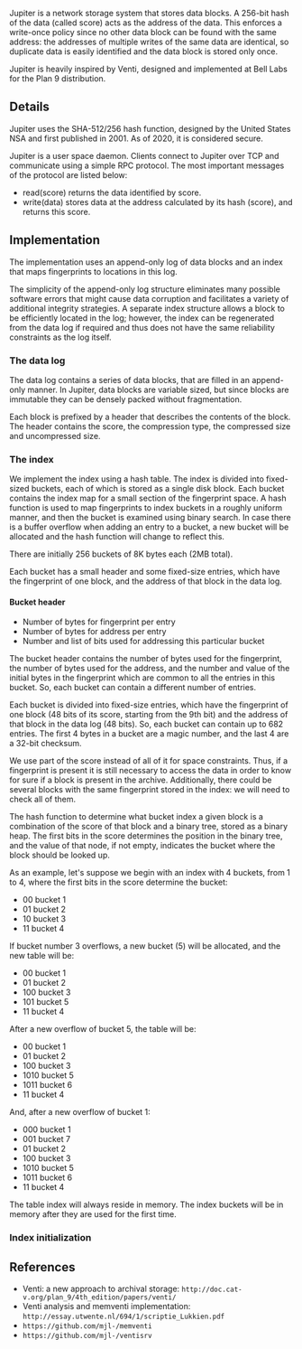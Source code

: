 Jupiter is a network storage system that stores data blocks.  A 256-bit
hash of the data (called score) acts as the address of the data.
This enforces a write-once policy since no other data block can be
found with the same address: the addresses of multiple writes of the
same data are identical, so duplicate data is easily identified and
the data block is stored only once.

Jupiter is heavily inspired by Venti, designed and implemented at Bell
Labs for the Plan 9 distribution.

Details
-------

Jupiter uses the SHA-512/256 hash function, designed by the United
States NSA and first published in 2001.  As of 2020, it is considered
secure.

Jupiter is a user space daemon.  Clients connect to Jupiter over TCP and
communicate using a simple RPC protocol.  The most important messages of
the protocol are listed below:

+ read(score) returns the data identified by score.
+ write(data) stores data at the address calculated by its hash (score),
  and returns this score.

Implementation
--------------

The implementation uses an append-only log of data blocks and an index
that maps fingerprints to locations in this log.

The simplicity of the append-only log structure eliminates many possible
software errors that might cause data corruption and facilitates a
variety of additional integrity strategies. A separate index structure
allows a block to be efficiently located in the log; however, the index
can be regenerated from the data log if required and thus does not have
the same reliability constraints as the log itself.

### The data log

The data log contains a series of data blocks, that are filled in an
append-only manner. In Jupiter, data blocks are variable sized, but
since blocks are immutable they can be densely packed without
fragmentation.

Each block is prefixed by a header that describes the contents of the
block.  The header contains the score, the compression type, the
compressed size and uncompressed size.

### The index

We implement the index using a hash table.  The index is divided into
fixed-sized buckets, each of which is stored as a single disk block.
Each bucket contains the index map for a small section of the
fingerprint space.  A hash function is used to map fingerprints to index
buckets in a roughly uniform manner, and then the bucket is examined
using binary search. In case there is a buffer overflow when adding an
entry to a bucket, a new bucket will be allocated and the hash function
will change to reflect this.

There are initially 256 buckets of 8K bytes each (2MB total).

Each bucket has a small header and some fixed-size entries, which have
the fingerprint of one block, and the address of that block in the data
log.

#### Bucket header

- Number of bytes for fingerprint per entry
- Number of bytes for address per entry
- Number and list of bits used for addressing this particular bucket

The bucket header contains the number of bytes used for the fingerprint,
the number of bytes used for the address, and the number and value of
the initial bytes in the fingerprint which are common to all the entries
in this bucket.  So, each bucket can contain a different number of
entries.

Each bucket is divided into fixed-size entries, which have the
fingerprint of one block (48 bits of its score, starting from the 9th
bit) and the address of that block in the data log (48 bits).  So, each
bucket can contain up to 682 entries.  The first 4 bytes in a bucket are
a magic number, and the last 4 are a 32-bit checksum.

We use part of the score instead of all of it for space constraints.
Thus, if a fingerprint is present it is still necessary to access the
data in order to know for sure if a block is present in the archive.
Additionally, there could be several blocks with the same fingerprint
stored in the index: we will need to check all of them.

The hash function to determine what bucket index a given block is a
combination of the score of that block and a binary tree, stored as a
binary heap.  The first bits in the score determines the position in the
binary tree, and the value of that node, if not empty, indicates the
bucket where the block should be looked up.

As an example, let's suppose we begin with an index with 4 buckets, from
1 to 4, where the first bits in the score determine the bucket:

- 00 bucket 1
- 01 bucket 2
- 10 bucket 3
- 11 bucket 4

If bucket number 3 overflows, a new bucket (5) will be allocated, and
the new table will be:

- 00  bucket 1
- 01  bucket 2
- 100 bucket 3
- 101 bucket 5
- 11  bucket 4

After a new overflow of bucket 5, the table will be:

- 00   bucket 1
- 01   bucket 2
- 100  bucket 3
- 1010 bucket 5
- 1011 bucket 6
- 11   bucket 4

And, after a new overflow of bucket 1:

- 000  bucket 1
- 001  bucket 7
- 01   bucket 2
- 100  bucket 3
- 1010 bucket 5
- 1011 bucket 6
- 11   bucket 4

The table index will always reside in memory.  The index buckets will be
in memory after they are used for the first time.

### Index initialization

References
----------

* Venti: a new approach to archival storage: `http://doc.cat-v.org/plan_9/4th_edition/papers/venti/`
* Venti analysis and memventi implementation: `http://essay.utwente.nl/694/1/scriptie_Lukkien.pdf`
* `https://github.com/mjl-/memventi`
* `https://github.com/mjl-/ventisrv`
